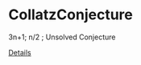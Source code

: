 # CollatzConjecture
3n+1; n/2 ; Unsolved Conjecture

[Details](https://github.com/CodeRustyPro/CollatzConjecture/tree/main/Collatz#readme)

